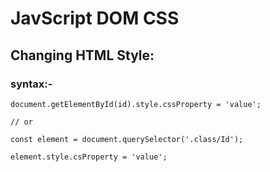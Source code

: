# JavScript DOM CSS

## Changing HTML Style:

### syntax:-

    document.getElementById(id).style.cssProperty = 'value';

    // or

    const element = document.querySelector('.class/Id');

    element.style.csProperty = 'value';